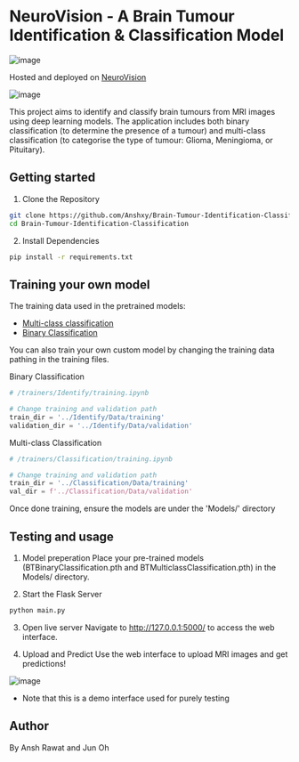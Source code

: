 # NeuroVision - A Brain Tumour Identification & Classification Model

![image](https://github.com/Anshxy/Brain-Tumour-Identification-Classification/assets/96556167/b8d6b94b-41fd-49b7-9fb6-f3ca3880ad6f)

Hosted and deployed on [NeuroVision](https://braintumourdetect.vercel.app/)

![image](https://github.com/Anshxy/Brain-Tumour-Identification-Classification/assets/96556167/d89d4f12-916a-49af-a6c0-5f9b4f043384)

This project aims to identify and classify brain tumours from MRI images using deep learning models. The application includes both binary classification (to determine the presence of a tumour) and multi-class classification (to categorise the type of tumour: Glioma, Meningioma, or Pituitary).

## Getting started

1. Clone the Repository
```bash
git clone https://github.com/Anshxy/Brain-Tumour-Identification-Classification.git
cd Brain-Tumour-Identification-Classification
```

2. Install Dependencies
```bash
pip install -r requirements.txt
```

## Training your own model

The training data used in the pretrained models:
- [Multi-class classification](https://www.kaggle.com/datasets/masoudnickparvar/brain-tumor-mri-dataset?select=Training)
- [Binary Classification](https://www.kaggle.com/datasets/abhranta/brain-tumor-detection-mri/data)

You can also train your own custom model by changing the training data pathing in the training files.

Binary Classification
```Python
# /trainers/Identify/training.ipynb

# Change training and validation path
train_dir = '../Identify/Data/training'
validation_dir = '../Identify/Data/validation' 
```

Multi-class Classification
```Python
# /trainers/Classification/training.ipynb

# Change training and validation path
train_dir = '../Classification/Data/training'
val_dir = f'../Classification/Data/validation'
```

Once done training, ensure the models are under the 'Models/' directory

## Testing and usage

1. Model preperation
Place your pre-trained models (BTBinaryClassification.pth and BTMulticlassClassification.pth) in the Models/ directory.

3. Start the Flask Server
```bash
python main.py
```
3. Open live server
Navigate to http://127.0.0.1:5000/ to access the web interface.

5. Upload and Predict
Use the web interface to upload MRI images and get predictions!

![image](https://github.com/Anshxy/Brain-Tumour-Identification-Classification/assets/96556167/010546df-2612-48ed-a310-0c679220708a)
- Note that this is a demo interface used for purely testing

## Author

By Ansh Rawat and Jun Oh
